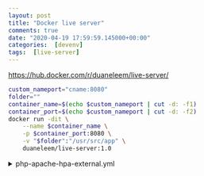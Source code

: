 ```yaml
---
layout: post
title: "Docker live server"
comments: true
date: "2020-04-19 17:59:59.145000+00:00"
categories:  [devenv]
tags:  [live-server]
---
```




https://hub.docker.com/r/duaneleem/live-server/

```bash
custom_nameport="cname:8080"
folder=""
container_name=$(echo $custom_nameport | cut -d: -f1)
container_port=$(echo $custom_nameport | cut -d: -f2)
docker run -dit \
    --name $container_name \
    -p $container_port:8080 \
    -v "$folder":"/usr/src/app" \
    duaneleem/live-server:1.0
```



<details>
<summary>php-apache-hpa-external.yml</summary>
   
```yaml
apiVersion: autoscaling/v2beta1
kind: HorizontalPodAutoscaler
metadata:
    name: php-apache
spec:
    scaleTargetRef:
        #apiVersion: extensions/v1beta1
        apiVersion: apps/v1beta1
        kind: Deployment
        name: php-apache
    minReplicas: 2
    maxReplicas: 30
    metrics:
    - type: External
      external:
        metricName: my_queue
        targetValue: 10
```
    
</details>